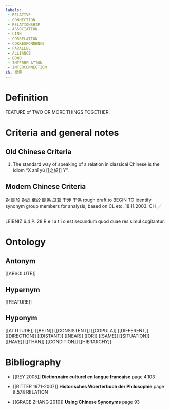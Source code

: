 ```yaml
---
labels: 
 - RELATIVE
 - CONNECTION
 - RELATIONSHIP
 - ASSOCIATION
 - LINK
 - CORRELATION
 - CORRESPONDENCE
 - PARALLEL
 - ALLIANCE
 - BOND
 - INTERRELATION
 - INTERCONNECTION
zh: 關係
---
```


# Definition
FEATURE of TWO OR MORE THINGS TOGETHER.
# Criteria and general notes
## Old Chinese Criteria
1. The standard way of speaking of a relation in classical Chinese is the idiom “X zhī yú [[之於]] Y”.
## Modern Chinese Criteria
對
關於
對於
至於
關係
瓜葛
干涉
干係
rough draft to BEGIN TO identify synonym group members for analysis, based on CL etc. 18.11.2003. CH ／
## 
LEIBNIZ 6.4 P. 28 R e l a t i o est secundum quod duae res simul cogitantur.
# Ontology

## Antonym
[[ABSOLUTE]]
## Hypernym
[[FEATURE]]
## Hyponym
[[ATTITUDE]]
[[BE IN]]
[[CONSISTENT]]
[[COPULA]]
[[DIFFERENT]]
[[DIRECTION]]
[[DISTANT]]
[[NEAR]]
[[OR]]
[[SAME]]
[[SITUATION]]
[[HAVE]]
[[THAN]]
[[CONDITION]]
[[HIERARCHY]]
# Bibliography
- [[REY 2005]]
**Dictionnaire culturel en langue francaise** page 4.103

- [[RITTER 1971-2007]]
**Historisches Woerterbuch der Philosophie** page 8.578
RELATION
- [[GRACE ZHANG 2010]]
**Using Chinese Synonyms** page 93
